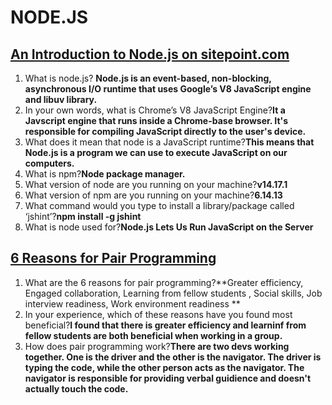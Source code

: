# NODE.JS


## [An Introduction to Node.js on sitepoint.com](https://www.sitepoint.com/an-introduction-to-node-js/)

1. What is node.js? **Node.js is an event-based, non-blocking, asynchronous I/O runtime that uses Google’s V8 JavaScript engine and libuv library.**
2. In your own words, what is Chrome’s V8 JavaScript Engine?**It a Javscript engine that runs inside a Chrome-base browser. It's responsible for compiling JavaScript directly to the user's device.**
3. What does it mean that node is a JavaScript runtime?**This means that Node.js is a program we can use to execute JavaScript on our computers.**
4. What is npm?**Node package manager.**
5. What version of node are you running on your machine?**v14.17.1**
6. What version of npm are you running on your machine?**6.14.13**
7. What command would you type to install a library/package called ‘jshint’?**npm install -g jshint**
8. What is node used for?**Node.js Lets Us Run JavaScript on the Server**

## [6 Reasons for Pair Programming](https://www.codefellows.org/blog/6-reasons-for-pair-programming/)

1. What are the 6 reasons for pair programming?**Greater efficiency, Engaged collaboration, Learning from fellow students
, Social skills, Job interview readiness, Work environment readiness
**
2. In your experience, which of these reasons have you found most beneficial?**I found that there is greater efficiency and learninf from fellow students are both beneficial when working in a group.**
3. How does pair programming work?**There are two devs working together. One is the driver and the other is the navigator. The driver is typing the code, while the other person acts as the navigator. The navigator is responsible for providing verbal guidience and doesn't actually touch the code.**
